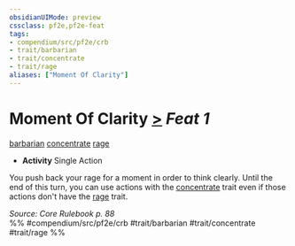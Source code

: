 ```yaml
---
obsidianUIMode: preview
cssclass: pf2e,pf2e-feat
tags:
- compendium/src/pf2e/crb
- trait/barbarian
- trait/concentrate
- trait/rage
aliases: ["Moment Of Clarity"]
---
```

# Moment Of Clarity  [>](../../Rules/core-rulebook/chapter-9-playing-the-game.md#Actions "Single Action") *Feat 1*  
[barbarian](../../Rules/traits/barbarian.md)  [concentrate](../../Rules/traits/concentrate.md)  [rage](../../Rules/traits/rage.md)  

- **Activity** Single Action

You push back your rage for a moment in order to think clearly. Until the end of this turn, you can use actions with the [concentrate](../../Rules/traits/concentrate.md) trait even if those actions don't have the [rage](../../Rules/traits/rage.md) trait.

*Source: Core Rulebook p. 88*  
%% #compendium/src/pf2e/crb #trait/barbarian #trait/concentrate #trait/rage %%